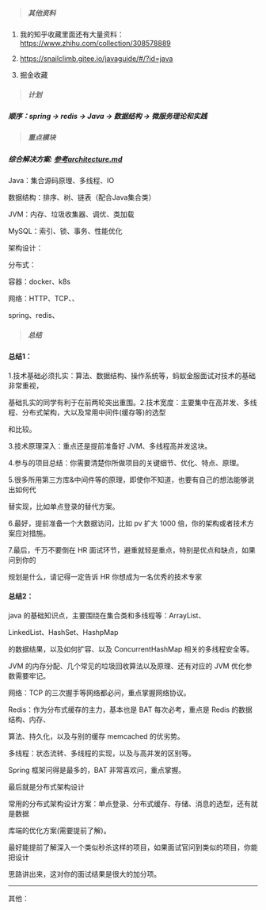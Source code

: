 > ##### 其他资料

1. 我的知乎收藏里面还有大量资料：https://www.zhihu.com/collection/308578889

2. https://snailclimb.gitee.io/javaguide/#/?id=java

3. 掘金收藏

> ##### 计划

##### 顺序：spring -> redis -> Java -> 数据结构 -> 微服务理论和实践



> ##### 重点模块

##### 综合解决方案: [参考architecture.md](architecture.md)

Java：集合源码原理、多线程、IO

数据结构：排序、树、链表（配合Java集合类）

JVM：内存、垃圾收集器、调优、类加载

MySQL：索引、锁、事务、性能优化

架构设计：

分布式：

容器：docker、k8s

网络：HTTP、TCP、、

spring、redis、



> ##### 总结

#### 总结1：

1.技术基础必须扎实：算法、数据结构、操作系统等，蚂蚁金服面试对技术的基础非常重视， 

基础扎实的同学有利于在前两轮突出重围。2.技术宽度：主要集中在高并发、多线程、分布式架构，大以及常用中间件(缓存等)的选型 

和比较。 

3.技术原理深入：重点还是提前准备好 JVM、多线程高并发这块。 

4.参与的项目总结：你需要清楚你所做项目的关键细节、优化、特点、原理。 

5.很多所用第三方库&中间件等的原理，即使你不知道，也要有自己的想法能够说出如何代 

替实现，比如单点登录的替代方案。 

6.最好，提前准备一个大数据访问，比如 pv 扩大 1000 倍，你的架构或者技术方案应对措施。 

7.最后，千万不要倒在 HR 面试环节，避重就轻是重点，特别是优点和缺点，如果问到你的 

规划是什么，请记得一定告诉 HR 你想成为一名优秀的技术专家

#### 总结2：

java 的基础知识点，主要围绕在集合类和多线程等：ArrayList、

LinkedList、HashSet、HashpMap 

的数据结果，以及如何扩容、以及 ConcurrentHashMap 相关的多线程安全等。 

JVM 的内存分配、几个常见的垃圾回收算法以及原理、还有对应的 JVM 优化参数需要牢记。 

网络：TCP 的三次握手等网络都必问，重点掌握网络协议。 

Redis：作为分布式缓存的主力，基本也是 BAT 每次必考，重点是 Redis 的数据结构、内存、 

算法、持久化，以及与别的缓存 memcached 的优劣势。 

多线程：状态流转、多线程的实现，以及与高并发的区别等。 

Spring 框架问得是最多的，BAT 非常喜欢问，重点掌握。 

最后就是分布式架构设计 

常用的分布式架构设计方案：单点登录、分布式缓存、存储、消息的选型，还有就是数据 

库端的优化方案(需要提前了解)。 

最好能提前了解深入一个类似秒杀这样的项目，如果面试官问到类似的项目，你能把设计 

思路讲出来，这对你的面试结果是很大的加分项。 

------

其他：


